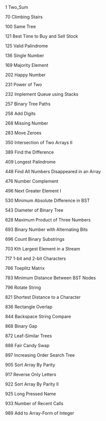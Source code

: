 
1 Two_Sum

70 Climbing Stairs

100 Same Tree

121 Best Time to Buy and Sell Stock

125 Valid Palindrome

136 Single Number

169 Majority Element

202 Happy Number

231 Power of Two

232 Implement Queue using Stacks

257 Binary Tree Paths

258 Add Digits

268 Missing Number

283 Move Zeroes

350 Intersection of Two Arrays II

389 Find the Difference

409 Longest Palindrome

448 Find All Numbers Disappeared in an Array

476 Number Complement

496 Next Greater Element I

530 Minimum Absolute Difference in BST

543 Diameter of Binary Tree

628 Maximum Product of Three Numbers

693 Binary Number with Alternating Bits

696 Count Binary Substrings

703 Kth Largest Element in a Stream

717 1-bit and 2-bit Characters

766 Toeplitz Matrix

783 Minimum Distance Between BST Nodes

796 Rotate String

821 Shortest Distance to a Character

836 Rectangle Overlap

844 Backspace String Compare

868 Binary Gap

872 Leaf-Similar Trees

888 Fair Candy Swap

897 Increasing Order Search Tree

905 Sort Array By Parity

917 Reverse Only Letters

922 Sort Array By Parity II

925 Long Pressed Name

933 Number of Recent Calls

989 Add to Array-Form of Integer




